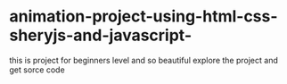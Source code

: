 # animation-project-using-html-css-sheryjs-and-javascript-
this is project for beginners level and so beautiful explore the project and get sorce code 
